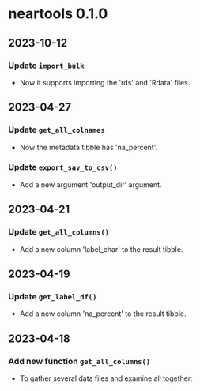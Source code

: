 # neartools 0.1.0

## 2023-10-12

### Update `import_bulk`

* Now it supports importing the 'rds' and 'Rdata' files.


## 2023-04-27

### Update `get_all_colnames`

* Now the metadata tibble has 'na_percent'.


### Update `export_sav_to_csv()`

* Add a new argument 'output_dir' argument.

## 2023-04-21

### Update `get_all_columns()`

* Add a new column 'label_char' to the result tibble.

## 2023-04-19

### Update `get_label_df()`

* Add a new column 'na_percent' to the result tibble.

## 2023-04-18

### Add new function `get_all_columns()`

* To gather several data files and examine all together.

